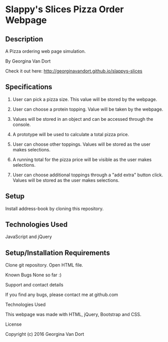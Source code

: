 # Slappy's Slices Pizza Order Webpage

## Description

A Pizza ordering web page simulation.

By Georgina Van Dort

Check it out here:
http://georginavandort.github.io/slappys-slices


## Specifications

1. User can pick a pizza size. This value will be stored by the webpage.

2. User can choose a protein topping. Value will be taken by the webpage.

3. Values will be stored in an object and can be accessed through the console.

4. A prototype will be used to calculate a total pizza price.

6. User can choose other toppings. Values will be stored as the user makes selections.

5. A running total for the pizza price will be visible as the user makes selections.

6. User can choose additional toppings through a "add extra" button click. Values will be stored as the user makes selections.


## Setup

Install address-book by cloning this repository.

## Technologies Used

JavaScript and jQuery

## Setup/Installation Requirements

Clone git repository.
Open HTML file.

Known Bugs
None so far :)

Support and contact details

If you find any bugs, please contact me at github.com

Technologies Used

This webpage was made with HTML, jQuery, Bootstrap and CSS.

License

Copyright (c) 2016 Georgina Van Dort
